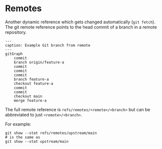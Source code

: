 # Remotes

Another dynamic reference which gets changed automatically (`git fetch`). The
git remote reference points to the head commit of a branch in a remote
repository.

```{mermaid}
---
caption: Example Git branch from remote
---
gitGraph
    commit
    branch origin/feature-a
    commit
    commit
    commit
    branch feature-a
    checkout feature-a
    commit
    commit
    checkout main
    merge feature-a
```

The full remote reference is `refs/remotes/<remote>/<branch>` but can be
abbreviated to just `<remote>/<branch>`.

For example:

```
git show --stat refs/remotes/upstream/main
# is the same as
git show --stat upstream/main
```
